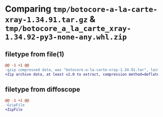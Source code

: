 # Comparing `tmp/botocore-a-la-carte-xray-1.34.91.tar.gz` & `tmp/botocore_a_la_carte_xray-1.34.92-py3-none-any.whl.zip`

## filetype from file(1)

```diff
@@ -1 +1 @@
-gzip compressed data, was "botocore-a-la-carte-xray-1.34.91.tar", last modified: Thu Apr 25 01:03:55 2024, max compression
+Zip archive data, at least v2.0 to extract, compression method=deflate
```

## filetype from diffoscope

```diff
@@ -1 +1 @@
-GzipFile
+ZipFile
```

